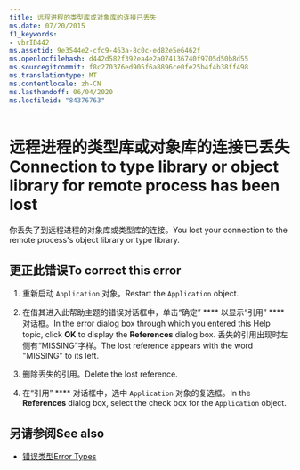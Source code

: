 ```yaml
---
title: 远程进程的类型库或对象库的连接已丢失
ms.date: 07/20/2015
f1_keywords:
- vbrID442
ms.assetid: 9e3544e2-cfc9-463a-8c0c-ed82e5e6462f
ms.openlocfilehash: d442d582f392ea4e2a074136740f9705d50b8d55
ms.sourcegitcommit: f8c270376ed905f6a8896ce0fe25b4f4b38ff498
ms.translationtype: MT
ms.contentlocale: zh-CN
ms.lasthandoff: 06/04/2020
ms.locfileid: "84376763"
---
```

# <a name="connection-to-type-library-or-object-library-for-remote-process-has-been-lost"></a><span data-ttu-id="1906d-102">远程进程的类型库或对象库的连接已丢失</span><span class="sxs-lookup"><span data-stu-id="1906d-102">Connection to type library or object library for remote process has been lost</span></span>
<span data-ttu-id="1906d-103">你丢失了到远程进程的对象库或类型库的连接。</span><span class="sxs-lookup"><span data-stu-id="1906d-103">You lost your connection to the remote process's object library or type library.</span></span>  
  
## <a name="to-correct-this-error"></a><span data-ttu-id="1906d-104">更正此错误</span><span class="sxs-lookup"><span data-stu-id="1906d-104">To correct this error</span></span>  
  
1. <span data-ttu-id="1906d-105">重新启动 `Application` 对象。</span><span class="sxs-lookup"><span data-stu-id="1906d-105">Restart the `Application` object.</span></span>  
  
2. <span data-ttu-id="1906d-106">在借其进入此帮助主题的错误对话框中，单击“确定” \*\*\*\* 以显示“引用” \*\*\*\* 对话框。</span><span class="sxs-lookup"><span data-stu-id="1906d-106">In the error dialog box through which you entered this Help topic, click **OK** to display the **References** dialog box.</span></span> <span data-ttu-id="1906d-107">丢失的引用出现时左侧有“MISSING”字样。</span><span class="sxs-lookup"><span data-stu-id="1906d-107">The lost reference appears with the word "MISSING" to its left.</span></span>  
  
3. <span data-ttu-id="1906d-108">删除丢失的引用。</span><span class="sxs-lookup"><span data-stu-id="1906d-108">Delete the lost reference.</span></span>  
  
4. <span data-ttu-id="1906d-109">在“引用” \*\*\*\* 对话框中，选中 `Application` 对象的复选框。</span><span class="sxs-lookup"><span data-stu-id="1906d-109">In the **References** dialog box, select the check box for the `Application` object.</span></span>  
  
## <a name="see-also"></a><span data-ttu-id="1906d-110">另请参阅</span><span class="sxs-lookup"><span data-stu-id="1906d-110">See also</span></span>

- [<span data-ttu-id="1906d-111">错误类型</span><span class="sxs-lookup"><span data-stu-id="1906d-111">Error Types</span></span>](../programming-guide/language-features/error-types.md)
